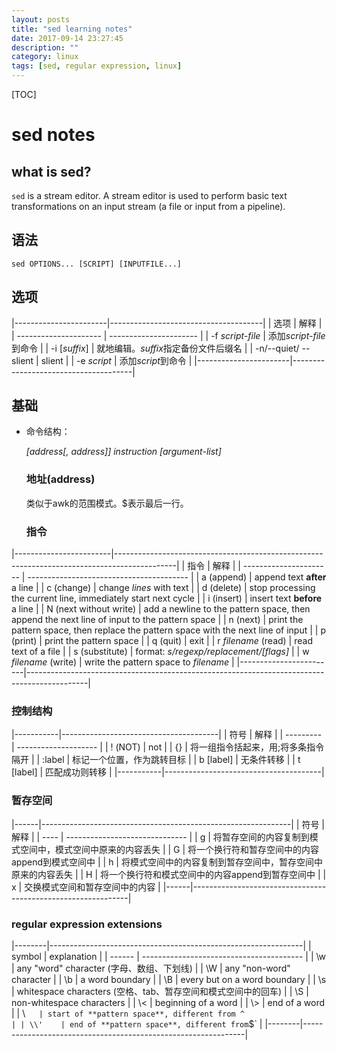 ```yaml
---
layout: posts
title: "sed learning notes"
date: 2017-09-14 23:27:45
description: ""
category: linux
tags: [sed, regular expression, linux]
---
```


[TOC]

# sed notes

## what is sed?

`sed` is a stream editor. A stream editor is used to perform basic text transformations on an input stream (a file or input from a pipeline). 

## 语法

`sed OPTIONS... [SCRIPT] [INPUTFILE...]`

## 选项

|-----------------------|--------------------------------------|
| 选项                  | 解释                                 |
| --------------------- | ----------------------               |
| -f *script-file*      | 添加*script-file*到命令              |
| -i [*suffix*]         | 就地编辑。*suffix*指定备份文件后缀名 |
| -n/--quiet/ -- slient | slient                               |
| -e *script*           | 添加*script*到命令                   |
|-----------------------|--------------------------------------|

## 基础

- 命令结构：

  *[address[, address]] instruction [argument-list]*

  ### 地址(address)

  类似于awk的范围模式。$表示最后一行。

  ### 指令

|------------------------|---------------------------------------------------------------------------------------------|
| 指令                   | 解释                                                                                        |
| ---------------------- | ----------------------------------------                                                    |
| a (append)             | append text **after** a line                                                                |
| c (change)             | change *lines* with text                                                                    |
| d (delete)             | stop processing the current line, immediately start next cycle                              |
| i (insert)             | insert text **before** a line                                                               |
| N (next without write) | add a newline to the pattern space, then append the next line of input to the pattern space |
| n (next)               | print the pattern space, then replace the pattern space with the next line of input         |
| p (print)              | print the pattern space                                                                     |
| q (quit)               | exit                                                                                        |
| r *filename* (read)    | read text of a file                                                                         |
| s (substitute)         | format: *s/regexp/replacement/[flags]*                                                      |
| w *filename* (write)   | write the pattern space to *filename*                                                       |
|------------------------|---------------------------------------------------------------------------------------------|

  ### 控制结构

|-----------|---------------------------------------|
| 符号      | 解释                                  |
| --------- | --------------------                  |
| ! (NOT)   | not                                   |
| {}        | 将一组指令括起来，用$;$将多条指令隔开 |
| :label    | 标记一个位置，作为跳转目标            |
| b [label] | 无条件转移                            |
| t [label] | 匹配成功则转移                        |
|-----------|---------------------------------------|

  ### 暂存空间

|------|--------------------------------------------------------------|
| 符号 | 解释                                                         |
| ---- | ------------------------------                               |
| g    | 将暂存空间的内容复制到模式空间中，模式空间中原来的内容丢失   |
| G    | 将一个换行符和暂存空间中的内容append到模式空间中             |
| h    | 将模式空间中的内容复制到暂存空间中，暂存空间中原来的内容丢失 |
| H    | 将一个换行符和模式空间中的内容append到暂存空间中             |
| x    | 交换模式空间和暂存空间中的内容                               |
|------|--------------------------------------------------------------|

  ### regular expression extensions

|--------|---------------------------------------------------------------|
| symbol | explanation                                                   |
| ------ | ----------------------------------------                      |
| \w     | any "word" character (字母、数组、下划线)                     |
| \W     | any "non-word" character                                      |
| \b     | a word boundary                                               |
| \B     | every but on a word boundary                                  |
| \s     | whitespace characters (空格、tab、暂存空间和模式空间中的回车) |
| \S     | non-whitespace characters                                     |
| \\<    | beginning of a word                                           |
| \\>    | end of a word                                                 |
| \\`    | start of **pattern space**, different from ^                  |
| \\'    | end of **pattern space**, different from `$`                  |
|--------|---------------------------------------------------------------|

